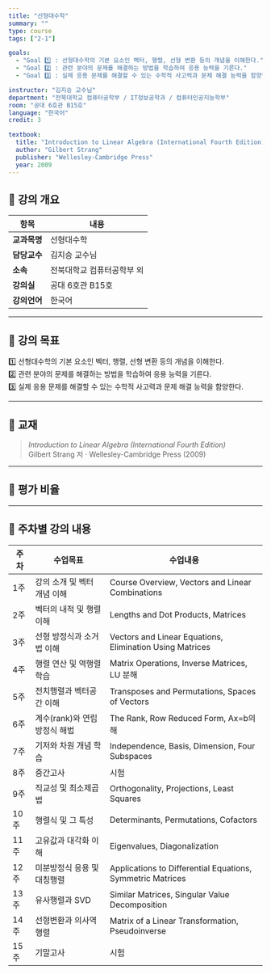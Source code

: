 ```yaml
---
title: "선형대수학"
summary: ""
type: course
tags: ["2-1"]

goals:
  - "Goal 1️⃣ : 선형대수학의 기본 요소인 벡터, 행렬, 선형 변환 등의 개념을 이해한다."
  - "Goal 2️⃣ : 관련 분야의 문제를 해결하는 방법을 학습하여 응용 능력을 기른다."
  - "Goal 3️⃣ : 실제 응용 문제를 해결할 수 있는 수학적 사고력과 문제 해결 능력을 함양한다."

instructor: "김지승 교수님"
department: "전북대학교 컴퓨터공학부 / IT정보공학과 / 컴퓨터인공지능학부"
room: "공대 6호관 B15호"
language: "한국어"
credit: 3

textbook:
  title: "Introduction to Linear Algebra (International Fourth Edition)"
  author: "Gilbert Strang"
  publisher: "Wellesley-Cambridge Press"
  year: 2009
---
```


<!--more-->

## 📘 강의 개요

| 항목 | 내용 |
|------|------|
| **교과목명** | 선형대수학 |
| **담당교수** | 김지승 교수님 |
| **소속** | 전북대학교 컴퓨터공학부 외 |
| **강의실** | 공대 6호관 B15호 |
| **강의언어** | 한국어 |

---

## 🎯 강의 목표

1️⃣ 선형대수학의 기본 요소인 벡터, 행렬, 선형 변환 등의 개념을 이해한다.  
2️⃣ 관련 분야의 문제를 해결하는 방법을 학습하여 응용 능력을 기른다.  
3️⃣ 실제 응용 문제를 해결할 수 있는 수학적 사고력과 문제 해결 능력을 함양한다.

---

## 📖 교재

> *Introduction to Linear Algebra (International Fourth Edition)*  
> Gilbert Strang 저 · Wellesley-Cambridge Press (2009)

---

## 🧮 평가 비율

<canvas id="evaluationChart" width="400" height="400"></canvas>

<script src="https://cdn.jsdelivr.net/npm/chart.js"></script>
<script>
const ctx = document.getElementById('evaluationChart');
new Chart(ctx, {
  type: 'pie',
  data: {
    labels: ['중간고사', '기말고사', '과제', '출석'],
    datasets: [{
      data: [45, 45, 10, 0],
      backgroundColor: ['#9ad0f5', '#ffb7b2', '#b5ead7', '#ffdac1'],
      borderColor: '#222',
      borderWidth: 2
    }]
  },
  options: {
    plugins: {
      legend: {
        position: 'bottom',
        labels: { color: '#ddd', font: { size: 14 } }
      }
    }
  }
});
</script>
---

## 📆 주차별 강의 내용

| 주차 | 수업목표 | 수업내용 |
|------|-----------|-----------|
| 1주 | 강의 소개 및 벡터 개념 이해 | Course Overview, Vectors and Linear Combinations |
| 2주 | 벡터의 내적 및 행렬 이해 | Lengths and Dot Products, Matrices |
| 3주 | 선형 방정식과 소거법 이해 | Vectors and Linear Equations, Elimination Using Matrices |
| 4주 | 행렬 연산 및 역행렬 학습 | Matrix Operations, Inverse Matrices, LU 분해 |
| 5주 | 전치행렬과 벡터공간 이해 | Transposes and Permutations, Spaces of Vectors |
| 6주 | 계수(rank)와 연립방정식 해법 | The Rank, Row Reduced Form, Ax=b의 해 |
| 7주 | 기저와 차원 개념 학습 | Independence, Basis, Dimension, Four Subspaces |
| 8주 | 중간고사 | 시험 |
| 9주 | 직교성 및 최소제곱법 | Orthogonality, Projections, Least Squares |
| 10주 | 행렬식 및 그 특성 | Determinants, Permutations, Cofactors |
| 11주 | 고유값과 대각화 이해 | Eigenvalues, Diagonalization |
| 12주 | 미분방정식 응용 및 대칭행렬 | Applications to Differential Equations, Symmetric Matrices |
| 13주 | 유사행렬과 SVD | Similar Matrices, Singular Value Decomposition |
| 14주 | 선형변환과 의사역행렬 | Matrix of a Linear Transformation, Pseudoinverse |
| 15주 | 기말고사 | 시험 |
